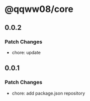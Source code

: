 # @qqww08/core

## 0.0.2

### Patch Changes

- chore: update

## 0.0.1

### Patch Changes

- chore: add package.json repository
